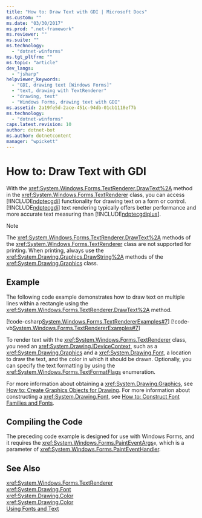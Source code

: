 ```yaml
---
title: "How to: Draw Text with GDI | Microsoft Docs"
ms.custom: ""
ms.date: "03/30/2017"
ms.prod: ".net-framework"
ms.reviewer: ""
ms.suite: ""
ms.technology: 
  - "dotnet-winforms"
ms.tgt_pltfrm: ""
ms.topic: "article"
dev_langs: 
  - "jsharp"
helpviewer_keywords: 
  - "GDI, drawing text [Windows Forms]"
  - "text, drawing with TextRenderer"
  - "drawing, text"
  - "Windows Forms, drawing text with GDI"
ms.assetid: 2a19fe5d-2ace-451c-94db-01cb1118ef7b
ms.technology: 
  - "dotnet-winforms"
caps.latest.revision: 10
author: dotnet-bot
ms.author: dotnetcontent
manager: "wpickett"
---
```

# How to: Draw Text with GDI
With the <xref:System.Windows.Forms.TextRenderer.DrawText%2A> method in the <xref:System.Windows.Forms.TextRenderer> class, you can access [!INCLUDE[ndptecgdi](../../../../includes/ndptecgdi-md.md)] functionality for drawing text on a form or control. [!INCLUDE[ndptecgdi](../../../../includes/ndptecgdi-md.md)] text rendering typically offers better performance and more accurate text measuring than [!INCLUDE[ndptecgdiplus](../../../../includes/ndptecgdiplus-md.md)].  
  
> [!NOTE]
>  The <xref:System.Windows.Forms.TextRenderer.DrawText%2A> methods of the <xref:System.Windows.Forms.TextRenderer> class are not supported for printing. When printing, always use the <xref:System.Drawing.Graphics.DrawString%2A> methods of the <xref:System.Drawing.Graphics> class.  
  
## Example  
 The following code example demonstrates how to draw text on multiple lines within a rectangle using the <xref:System.Windows.Forms.TextRenderer.DrawText%2A> method.  
  
 [!code-csharp[System.Windows.Forms.TextRendererExamples#7](../../../../samples/snippets/csharp/VS_Snippets_Winforms/System.Windows.Forms.TextRendererExamples/CS/Form1.cs#7)]
 [!code-vb[System.Windows.Forms.TextRendererExamples#7](../../../../samples/snippets/visualbasic/VS_Snippets_Winforms/System.Windows.Forms.TextRendererExamples/VB/Form1.vb#7)]  
  
 To render text with the <xref:System.Windows.Forms.TextRenderer> class, you need an <xref:System.Drawing.IDeviceContext>, such as a <xref:System.Drawing.Graphics> and a <xref:System.Drawing.Font>, a location to draw the text, and the color in which it should be drawn. Optionally, you can specify the text formatting by using the <xref:System.Windows.Forms.TextFormatFlags> enumeration.  
  
 For more information about obtaining a <xref:System.Drawing.Graphics>, see [How to: Create Graphics Objects for Drawing](../../../../docs/framework/winforms/advanced/how-to-create-graphics-objects-for-drawing.md). For more information about constructing a <xref:System.Drawing.Font>, see [How to: Construct Font Families and Fonts](../../../../docs/framework/winforms/advanced/how-to-construct-font-families-and-fonts.md).  
  
## Compiling the Code  
 The preceding code example is designed for use with Windows Forms, and it requires the <xref:System.Windows.Forms.PaintEventArgs>`e`, which is a parameter of <xref:System.Windows.Forms.PaintEventHandler>.  
  
## See Also  
 <xref:System.Windows.Forms.TextRenderer>   
 <xref:System.Drawing.Font>   
 <xref:System.Drawing.Color>   
 <xref:System.Drawing.Color>   
 [Using Fonts and Text](../../../../docs/framework/winforms/advanced/using-fonts-and-text.md)